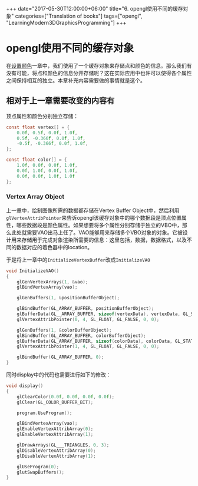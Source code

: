 +++
date="2017-05-30T12:00:00+06:00" 
title="6. opengl使用不同的缓存对象"
categories=["Translation of books"] 
tags=["opengl", "LearningModern3DGraphicsProgramming"]
+++

# opengl使用不同的缓存对象

在[设置颜色](http://www.cnblogs.com/grass-and-moon/p/6684854.html)一章中，我们使用了一个缓存对象来存储点和颜色的信息。那么我们有没有可能，将点和颜色的信息分开存储呢？这在实际应用中也许可以使得各个属性之间保持相互的独立。本章补充内容需要做的事情就是这个。

## 相对于上一章需要改变的内容有

顶点属性和颜色分别独立存储：

``` c
const float vertex[] = {
    0.0f, 0.5f, 0.0f, 1.0f,
    0.5f, -0.366f, 0.0f, 1.0f,
    -0.5f, -0.366f, 0.0f, 1.0f,
};

const float color[] = {
    1.0f, 0.0f, 0.0f, 1.0f,
    0.0f, 1.0f, 0.0f, 1.0f,
    0.0f, 0.0f, 1.0f, 1.0f
};
```

### Vertex Array Object

上一章中，绘制图像所需的数据都存储在Vertex Buffer Object中，然后利用`glVertexAttribPointer`来告诉opengl该缓存对象中的哪个数据段是顶点位置属性，哪些数据段是颜色属性。如果想要将多个属性分别存储于独立的VBO中，那么此处就需要VAO出马上任了。VAO能够用来存储多个VBO对象的对象。它被设计用来存储用于完成对象渲染所需要的信息：这里包括，数据，数据格式，以及不同的数据对应的着色器中的location。

于是将上一章中的`InitializeVertexBuffer`改成`InitializeVAO`

``` c
void InitializeVAO()
{
    glGenVertexArrays(1, &vao);
    glBindVertexArray(vao);

    glGenBuffers(1, &positionBufferObject);

    glBindBuffer(GL_ARRAY_BUFFER, positionBufferObject);
    glBufferData(GL__ARRAY_BUFFER, sizeof(vertexData), vertexData, GL_STATIC_DRAW);
    glVertexAttribPointer(0, 4, GL_FLOAT, GL_FALSE, 0, 0);

    glGenBuffers(1, &colorBufferObject);
    glBindBuffer(GL_ARRAY_BUFFER, colorBufferObject);
    glBufferData(GL_ARRAY_BUFFER, sizeof(colorData), colorData, GL_STATIC_DRAW);
    glVertexAttribPointer(1, 4, GL_FLOAT, GL_FALSE, 0, 0);

    glBindBuffer(GL_ARRAY_BUFFER, 0);
}
```

同时display中的代码也需要进行如下的修改：

``` c
void display()
{
    glClearColor(0.0f, 0.0f, 0.0f, 0.0f);
    glClear(GL_COLOR_BUFFER_BIT);

    program.UseProgram();

    glBindVertexArray(vao);
    glEnableVertexAttribArray(0);
    glEnableVertexAttribArray(1);

    glDrawArrays(GL___TRIANGLES, 0, 3);
    glDisableVertexAttribArray(0);
    glDisableVertexAttribArray(1);

    glUseProgram(0);
    glutSwapBuffers();
}
```
